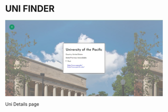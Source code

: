 # UNI FINDER

<p align="center">
  <img src="https://github.com/slowdivesun/uni-find/blob/master/public/uni_page.jpg">
  <p>Uni Details page</p>
</p>
